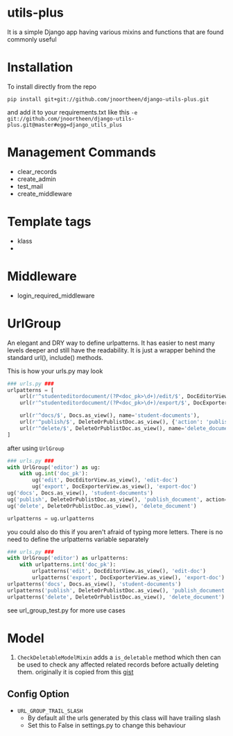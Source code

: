 # utils-plus 
It is a simple Django app having various mixins and functions that are found commonly useful

# Installation
To install directly from the repo
```
pip install git+git://github.com/jnoortheen/django-utils-plus.git
```
and add it to your requirements.txt like this 
`-e git://github.com/jnoortheen/django-utils-plus.git@master#egg=django_utils_plus`

# Management Commands
 - clear_records
 - create_admin
 - test_mail
 - create_middleware
    
# Template tags
 - klass
 - 
 
# Middleware
 - login_required_middleware

# UrlGroup

An elegant and DRY way to define urlpatterns. It has easier to nest many levels deeper and still have the readability.
It is just a wrapper behind the standard url(), include() methods.

This is how your urls.py may look
```python
### urls.py ###
urlpatterns = [
    url(r'^studenteditordocument/(?P<doc_pk>\d+)/edit/$', DocEditorView.as_view(), name='edit-student-doc'),
    url(r'^studenteditordocument/(?P<doc_pk>\d+)/export/$', DocExporterView.as_view(), name='export-editore-doc'),

    url(r'^docs/$', Docs.as_view(), name='student-documents'),
    url(r'^publish/$', DeleteOrPublistDoc.as_view(), {'action': 'publish'}, name="publish_document"),
    url(r'^delete/$', DeleteOrPublistDoc.as_view(), name='delete_document'),
]
```

after using `UrlGroup`
```python
### urls.py ###
with UrlGroup('editor') as ug:
    with ug.int('doc_pk'):
        ug('edit', DocEditorView.as_view(), 'edit-doc')
        ug('export', DocExporterView.as_view(), 'export-doc')
ug('docs', Docs.as_view(), 'student-documents')
ug('publish', DeleteOrPublistDoc.as_view(), 'publish_document', action='publish')
ug('delete', DeleteOrPublistDoc.as_view(), 'delete_document')

urlpatterns = ug.urlpatterns
```

you could also do this if you aren't afraid of typing more letters. There is no need to define the urlpatterns variable
separately
```python
### urls.py ###
with UrlGroup('editor') as urlpatterns:
    with urlpatterns.int('doc_pk'):
        urlpatterns('edit', DocEditorView.as_view(), 'edit-doc')
        urlpatterns('export', DocExporterView.as_view(), 'export-doc')
urlpatterns('docs', Docs.as_view(), 'student-documents')
urlpatterns('publish', DeleteOrPublistDoc.as_view(), 'publish_document', action='publish')
urlpatterns('delete', DeleteOrPublistDoc.as_view(), 'delete_document')
```

see url_group_test.py for more use cases

# Model 

1. `CheckDeletableModelMixin`
adds a `is_deletable` method which then can be used to check any affected related records before actually deleting them.
originally it is copied from this [gist](https://gist.github.com/freewayz/69d1b8bcb3c225bea57bd70ee1e765f8)
    
## Config Option
 - `URL_GROUP_TRAIL_SLASH` 
    - By default all the urls generated by this class will have trailing slash
    - Set this to False in settings.py to change this behaviour
